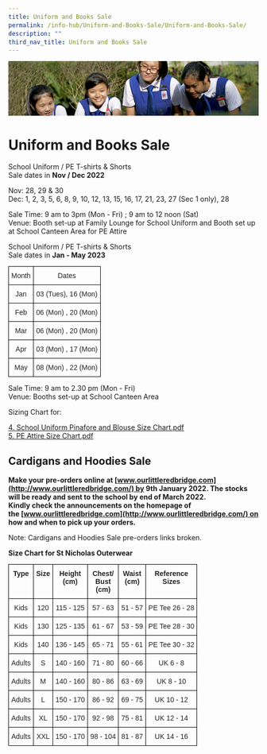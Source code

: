 ```yaml
---
title: Uniform and Books Sale
permalink: /info-hub/Uniform-and-Books-Sale/Uniform-and-Books-Sale/
description: ""
third_nav_title: Uniform and Books Sale
---
```

![](/images/Learning-@-St-Nicks_v2.jpg)

Uniform and Books Sale
======================

School Uniform / PE T-shirts & Shorts  
Sale dates in <b>Nov / Dec 2022</b>  
  

Nov: 28, 29 & 30  
Dec: 1, 2, 3, 5, 6, 8, 9, 10, 12, 13, 15, 16, 17, 21, 23, 27 (Sec 1 only), 28  
  
Sale Time: 9 am to 3pm (Mon - Fri) ; 9 am to 12 noon (Sat)  
Venue: Booth set-up at Family Lounge for School Uniform and Booth set up at School Canteen Area for PE Attire  

  

  

School Uniform / PE T-shirts & Shorts  
Sale dates in <b>Jan - May 2023</b>

<style type="text/css">
.tg  {border-collapse:collapse;border-spacing:0;}
.tg td{border-color:black;border-style:solid;border-width:1px;font-family:Arial, sans-serif;font-size:14px;
  overflow:hidden;padding:10px 5px;word-break:normal;}
.tg th{border-color:black;border-style:solid;border-width:1px;font-family:Arial, sans-serif;font-size:14px;
  font-weight:normal;overflow:hidden;padding:10px 5px;word-break:normal;}
.tg .tg-rlkj{color:#222;text-align:center;vertical-align:middle}
</style>
<table class="tg">
<thead>
  <tr>
    <th class="tg-rlkj"><span style="color:#222;background-color:transparent">Month</span></th>
    <th class="tg-rlkj"><span style="color:#222;background-color:transparent">Dates</span></th>
  </tr>
</thead>
<tbody>
  <tr>
    <td class="tg-rlkj"><span style="color:#222;background-color:transparent">Jan</span></td>
    <td class="tg-rlkj"><span style="color:#222;background-color:transparent">03 (Tues), 16 (Mon)</span></td>
  </tr>
  <tr>
    <td class="tg-rlkj"><span style="color:#222;background-color:transparent">Feb</span></td>
    <td class="tg-rlkj"><span style="color:#222;background-color:transparent">06 (Mon) , 20 (Mon)</span></td>
  </tr>
  <tr>
    <td class="tg-rlkj"><span style="color:#222;background-color:transparent">Mar</span></td>
    <td class="tg-rlkj"><span style="color:#222;background-color:transparent">06 (Mon) , 20 (Mon)</span></td>
  </tr>
  <tr>
    <td class="tg-rlkj"><span style="color:#222;background-color:transparent">Apr</span></td>
    <td class="tg-rlkj"><span style="color:#222;background-color:transparent">03 (Mon) , 17 (Mon)</span></td>
  </tr>
  <tr>
    <td class="tg-rlkj"><span style="color:#222;background-color:transparent">May</span></td>
    <td class="tg-rlkj"><span style="color:#222;background-color:transparent">08 (Mon) , 22 (Mon)</span></td>
  </tr>
</tbody>
</table>


Sale Time: 9 am to 2.30 pm (Mon - Fri)  
Venue: Booths set-up at School Canteen Area


Sizing Chart for:

[4. School Uniform Pinafore and Blouse Size Chart.pdf](/files/School%20Uniform%20Pinafore%20and%20Blouse%20Size%20Chart.pdf)  
[5. PE Attire Size Chart.pdf](/files/PE%20Attire%20Size%20Chart.pdf)


Cardigans and Hoodies Sale
--------------------------

  

<b>Make your pre-orders online at [www.ourlittleredbridge.com](http://www.ourlittleredbridge.com/) by 9th January 2022. The stocks will be ready and sent to the school by end of March 2022.   
Kindly check the announcements on the homepage of the [www.ourlittleredbridge.com](http://www.ourlittleredbridge.com/) on how and when to pick up your orders.</b> 

Note: Cardigans and Hoodies Sale pre-orders links broken.

<b>Size Chart for St Nicholas Outerwear</b>

<style type="text/css">
.tg  {border-collapse:collapse;border-spacing:0;}
.tg td{border-color:black;border-style:solid;border-width:1px;font-family:Arial, sans-serif;font-size:14px;
  overflow:hidden;padding:10px 5px;word-break:normal;}
.tg th{border-color:black;border-style:solid;border-width:1px;font-family:Arial, sans-serif;font-size:14px;
  font-weight:normal;overflow:hidden;padding:10px 5px;word-break:normal;}
.tg .tg-s2rg{color:#222;font-weight:bold;text-align:center;vertical-align:top}
.tg .tg-vo25{color:#222;text-align:center;vertical-align:top}
</style>
<table class="tg">
<thead>
  <tr>
    <th class="tg-s2rg">Type</th>
    <th class="tg-s2rg">Size</th>
    <th class="tg-s2rg">Height<br>(cm)</th>
    <th class="tg-s2rg">Chest/<br>Bust<br>(cm)</th>
    <th class="tg-s2rg">Waist<br>(cm)</th>
    <th class="tg-s2rg">Reference<br>Sizes</th>
  </tr>
</thead>
<tbody>
  <tr>
    <td class="tg-vo25">Kids</td>
    <td class="tg-vo25">120</td>
    <td class="tg-vo25">115 - 125</td>
    <td class="tg-vo25">57 - 63</td>
    <td class="tg-vo25">51 - 57</td>
    <td class="tg-vo25">PE Tee 26 - 28</td>
  </tr>
  <tr>
    <td class="tg-vo25">Kids</td>
    <td class="tg-vo25">130</td>
    <td class="tg-vo25">125 - 135</td>
    <td class="tg-vo25">61 - 67</td>
    <td class="tg-vo25">53 - 59</td>
    <td class="tg-vo25">PE Tee 28 - 30</td>
  </tr>
  <tr>
    <td class="tg-vo25">Kids</td>
    <td class="tg-vo25">140</td>
    <td class="tg-vo25">136 - 145</td>
    <td class="tg-vo25">65 - 71</td>
    <td class="tg-vo25">55 - 61</td>
    <td class="tg-vo25">PE Tee 30 - 32</td>
  </tr>
  <tr>
    <td class="tg-vo25">Adults</td>
    <td class="tg-vo25">S</td>
    <td class="tg-vo25">140 - 160</td>
    <td class="tg-vo25">71 - 80</td>
    <td class="tg-vo25">60 - 66</td>
    <td class="tg-vo25">UK 6 - 8</td>
  </tr>
  <tr>
    <td class="tg-vo25">Adults</td>
    <td class="tg-vo25">M</td>
    <td class="tg-vo25">140 - 160</td>
    <td class="tg-vo25">80 - 86</td>
    <td class="tg-vo25">63 - 69</td>
    <td class="tg-vo25">UK 8 - 10</td>
  </tr>
  <tr>
    <td class="tg-vo25">Adults</td>
    <td class="tg-vo25">L</td>
    <td class="tg-vo25">150 - 170</td>
    <td class="tg-vo25">86 - 92</td>
    <td class="tg-vo25">69 - 75</td>
    <td class="tg-vo25">UK 10 - 12</td>
  </tr>
  <tr>
    <td class="tg-vo25">Adults</td>
    <td class="tg-vo25">XL</td>
    <td class="tg-vo25">150 - 170</td>
    <td class="tg-vo25">92 - 98</td>
    <td class="tg-vo25">75 - 81</td>
    <td class="tg-vo25">UK 12 - 14</td>
  </tr>
  <tr>
    <td class="tg-vo25">Adults</td>
    <td class="tg-vo25">XXL</td>
    <td class="tg-vo25">150 - 170</td>
    <td class="tg-vo25">98 - 104</td>
    <td class="tg-vo25">81 - 87</td>
    <td class="tg-vo25">UK 14 - 16</td>
  </tr>
</tbody>
</table>